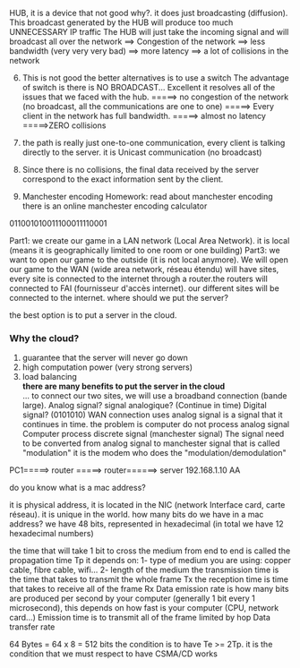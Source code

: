 HUB, it is a device that not good why?. it does just broadcasting (diffusion). This broadcast generated by the HUB will produce too much UNNECESSARY IP traffic The HUB will just take the incoming signal and will broadcast all over the network 
==> Congestion of the network 
==> less bandwidth (very very very bad) 
==> more latency 
==> a lot of collisions in the network

6) This is not good the better alternatives is to use a switch The advantage of switch is there is NO BROADCAST... Excellent it resolves all of the issues that we faced with the hub.
 =====> no congestion of the network (no broadcast, all the communications are one to one) 
 =====> Every client in the network has full bandwidth. 
 =====> almost no latency 
 =====>ZERO collisions 

7) the path is really just one-to-one communication, every client is talking directly to the server. it is Unicast communication (no broadcast) 

8) Since there is no collisions, the final data received by the server correspond to the exact information sent by the client. 

9) Manchester encoding Homework: 
read about manchester encoding 
there is an online manchester encoding calculator

011001010011100011110001 

Part1: we create our game in a LAN network (Local Area Network). 
it is local (means it is geographically limited to one room or one building) 
Part3: we want to open our game to the outside (it is not local anymore). 
We will open our game to the WAN (wide area network, réseau étendu) will have sites, every site is connected to the internet through a router.the routers will connected to FAI (fournisseur d'accès internet). our different sites will be connected to the internet. where should we put the server?

the best option is to put a server in the cloud. 

### Why the cloud? 

1. guarantee that the server will never go down 
2. high computation power (very strong servers) 
3. load balancing     
**there are many benefits to put the server in the cloud**    
... to connect our two sites, we will use a broadband connection (bande large). 
Analog signal? signal analogique? (Continue in time)
Digital signal? (0101010)
WAN connection uses analog signal
is a signal that it continues in time. the problem is computer do not process analog signal Computer process discrete signal (manchester signal) 
The signal need to be converted from analog signal to manchester signal that is called "modulation" it is the modem who does the "modulation/demodulation" 

PC1=====>  router =====> router======> server 
192.168.1.10 AA

do you know what is a mac address?

it is physical address, it is located in the NIC (network Interface card, carte réseau). it is unique in the world. 
how many bits do we have in a mac address? we have 48 bits, represented in hexadecimal (in total we have 12 hexadecimal numbers) 








the time that will take 1 bit to cross the medium from end to end is called the propagation time Tp 
it depends on: 
1- type of medium you are using: copper cable, fibre cable, wifi... 
2- length of the medium 
the transmission time is the time that takes to transmit the whole frame Tx the reception time is time that takes to receive all of the frame Rx 
Data emission rate is how many bits are produced per second by your computer (generally 1 bit every 1 microsecond), this depends on how fast is your computer (CPU, network card...)
Emission time is to transmit all of the frame limited by hop 
Data transfer rate 

64 Bytes = 64 x 8 = 512 bits the condition is to have Te >= 2Tp. it is the condition that we must respect to have CSMA/CD works